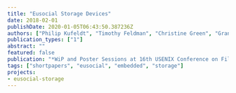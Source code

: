 ```yaml
---
title: "Eusocial Storage Devices"
date: 2018-02-01
publishDate: 2020-01-05T06:43:50.387236Z
authors: ["Philip Kufeldt", "Timothy Feldman", "Christine Green", "Grant Mackey", "Carlos Maltzahn", "Shingo Tanaka"]
publication_types: ["1"]
abstract: ""
featured: false
publication: "*WiP and Poster Sessions at 16th USENIX Conference on File and Storage Technologies (FAST'18)*"
tags: ["shortpapers", "eusocial", "embedded", "storage"]
projects:
- eusocial-storage
---
```


